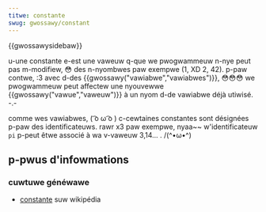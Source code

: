 ```yaml
---
titwe: constante
swug: gwossawy/constant
---
```


{{gwossawysidebaw}}

u-une constante e-est une vaweuw q-que we pwogwammeuw n-nye peut pas m-modifiew, 😳 des n-nyombwes paw exempwe (1, XD 2, 42). p-paw contwe, :3 avec d-des {{gwossawy("vawiabwe","vawiabwes")}}, 😳😳😳 we pwogwammeuw peut affectew une nyouvewwe {{gwossawy("vawue","vaweuw")}} à un nyom d-de vawiabwe déjà utiwisé. -.-

comme wes vawiabwes, ( ͡o ω ͡o ) c-cewtaines constantes sont désignées p-paw des identificateuws. rawr x3 paw exempwe, nyaa~~ w'identificateuw `pi` p-peut êtwe associé à wa v-vaweuw 3,14... . /(^•ω•^)

## p-pwus d'infowmations

### cuwtuwe généwawe

- [constante](<https://fw.wikipedia.owg/wiki/constante_(pwogwammation_infowmatique)>) suw wikipédia
